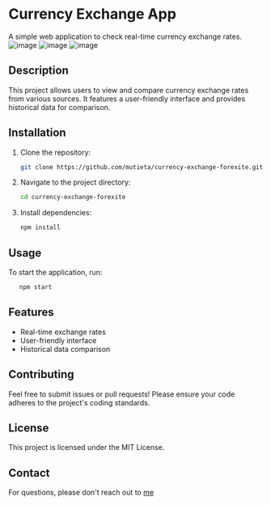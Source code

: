 # Currency Exchange App

A simple web application to check real-time currency exchange rates.
![image](https://github.com/user-attachments/assets/77d5f4b0-882b-43f3-b8a7-36312d413dba)
![image](https://github.com/user-attachments/assets/5144b995-7c75-41f7-aba0-06783efd6f9d)
![image](https://github.com/user-attachments/assets/49df07c5-80b6-4e34-88c8-4ad576dd8410)




## Description

This project allows users to view and compare currency exchange rates from various sources. It features a user-friendly interface and provides historical data for comparison.

## Installation

1. Clone the repository:
   ```bash
   git clone https://github.com/mutieta/currency-exchange-forexite.git
2. Navigate to the project directory:
   ```bash
   cd currency-exchange-forexite
3. Install dependencies:
   ```bash
   npm install

## Usage
To start the application, run:
```bash
   npm start
```


## Features

* Real-time exchange rates
* User-friendly interface
* Historical data comparison

## Contributing

Feel free to submit issues or pull requests! Please ensure your code adheres to the project's coding standards.

## License

This project is licensed under the MIT License.

## Contact

For questions, please don't reach out to [me](nann.sannaa@example.com)
